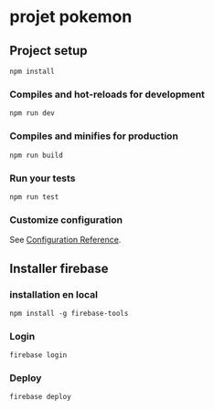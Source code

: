 # projet pokemon

## Project setup
```
npm install
```

### Compiles and hot-reloads for development
```
npm run dev
```

### Compiles and minifies for production
```
npm run build
```

### Run your tests
```
npm run test
```


### Customize configuration
See [Configuration Reference](https://cli.vuejs.org/config/).

## Installer firebase 

### installation en local 
```
npm install -g firebase-tools
```

### Login
```
firebase login
```

### Deploy
```
firebase deploy
```
